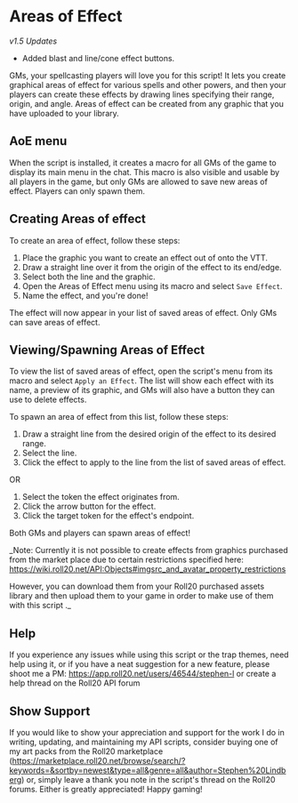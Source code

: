 # Areas of Effect

_v1.5 Updates_
* Added blast and line/cone effect buttons.

GMs, your spellcasting players will love you for this script! It lets you
create graphical areas of effect for various spells and other powers, and then
your players can create these effects by drawing lines specifying their
range, origin, and angle. Areas of effect can be created from any graphic that
you have uploaded to your library.

## AoE menu

When the script is installed, it creates a macro for all GMs of the game to
display its main menu in the chat. This macro is also visible and usable by all players
in the game, but only GMs are allowed to save new areas of effect. Players can
only spawn them.

## Creating Areas of effect

To create an area of effect, follow these steps:
1. Place the graphic you want to create an effect out of onto the VTT.
2. Draw a straight line over it from the origin of the effect to its end/edge.
3. Select both the line and the graphic.
4. Open the Areas of Effect menu using its macro and select ```Save Effect```.
5. Name the effect, and you're done!

The effect will now appear in your list of saved areas of effect. Only GMs
can save areas of effect.

## Viewing/Spawning Areas of Effect

To view the list of saved areas of effect, open the script's menu from its
macro and select ```Apply an Effect```. The list will show each effect with
its name, a preview of its graphic, and GMs will also have a button they can
use to delete effects.

To spawn an area of effect from this list, follow these steps:
1. Draw a straight line from the desired origin of the effect to its desired range.
2. Select the line.
3. Click the effect to apply to the line from the list of saved areas of effect.

OR

1. Select the token the effect originates from.
2. Click the arrow button for the effect.
3. Click the target token for the effect's endpoint.

Both GMs and players can spawn areas of effect!

_Note: Currently it is not possible to create effects from graphics purchased
from the market place due to certain restrictions specified here:
https://wiki.roll20.net/API:Objects#imgsrc_and_avatar_property_restrictions

However, you can download them from your Roll20 purchased assets library and
then upload them to your game in order to make use of them with this script ._

## Help

If you experience any issues while using this script or the trap themes,
need help using it, or if you have a neat suggestion for a new feature,
please shoot me a PM:
https://app.roll20.net/users/46544/stephen-l
or create a help thread on the Roll20 API forum

## Show Support

If you would like to show your appreciation and support for the work I do in writing,
updating, and maintaining my API scripts, consider buying one of my art packs from the Roll20 marketplace (https://marketplace.roll20.net/browse/search/?keywords=&sortby=newest&type=all&genre=all&author=Stephen%20Lindberg)
or, simply leave a thank you note in the script's thread on the Roll20 forums.
Either is greatly appreciated! Happy gaming!
